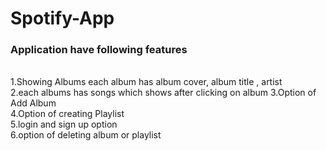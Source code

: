 # Spotify-App
<h3>Application have following features</h3></br>
<span>1.Showing Albums each album has album cover, album title , artist</span><br/>
<span>2.each albums has songs which shows after clicking on album</span>
<span>3.Option of Add Album </span><br/>
<span>4.Option of creating Playlist</span><br/>
<span>5.login and sign up option</span><br/>
<span>6.option of deleting album or playlist </span><br/>
